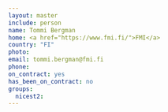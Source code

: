 ```yaml
---
layout: master
include: person
name: Tommi Bergman
home: <a href="https://www.fmi.fi/">FMI</a>
country: "FI"
photo:
email: tommi.bergman@fmi.fi
phone:
on_contract: yes
has_been_on_contract: no
groups:
  nicest2:
---
```

